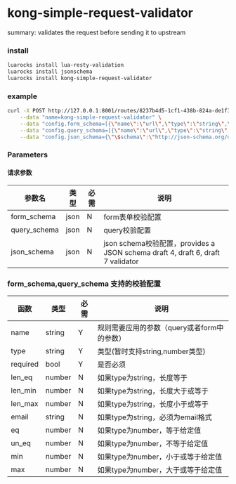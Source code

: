 # kong-simple-request-validator

summary: validates the request before sending it to upstream

### install

```bash
luarocks install lua-resty-validation
luarocks install jsonschema
luarocks install kong-simple-request-validator
```

### example

```bash
curl -X POST http://127.0.0.1:8001/routes/8237b4d5-1cf1-438b-824a-de1f37e59f60/plugins \
    --data "name=kong-simple-request-validator" \
    --data "config.form_schema=[{\"name\":\"url\",\"type\":\"string\",\"required\":true,\"len_max\":5}]" \
    --data "config.query_schema=[{\"name\":\"url\",\"type\":\"string\",\"required\":true,\"len_max\":6}]" \
    --data "config.json_schema={\"\$schema\":\"http://json-schema.org/draft-04/schema#\",\"type\":\"object\",\"properties\":{\"name\":{\"type\":\"string\"}}}"
```

### Parameters

#### 请求参数
参数名| 类型 |必需| 说明
---|---|---|---
form_schema | json | N | form表单校验配置
query_schema | json | N | query校验配置
json_schema | json | N | json schema校验配置，provides a JSON schema draft 4, draft 6, draft 7 validator

### form_schema,query_schema 支持的校验配置

函数 | 类型 |必需| 说明
---|---|---|---
name | string | Y | 规则需要应用的参数（query或者form中的参数）
type | string | Y | 类型(暂时支持string,number类型)
required | bool  | Y | 是否必须
len_eq | number | N | 如果type为string，长度等于
len_min | number | N | 如果type为string，长度大于或等于
len_max | number | N | 如果type为string，长度小于或等于
email | string | N | 如果type为string，必须为email格式
eq | number | N | 如果type为number，等于给定值
un_eq | number | N | 如果type为number，不等于给定值
min | number | N | 如果type为number，小于或等于给定值
max | number | N | 如果type为number，大于或等于给定值

